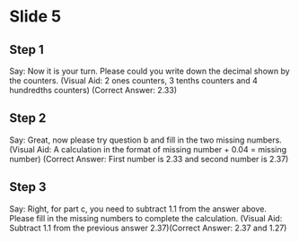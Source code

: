 # Slide 5

## Step 1

Say: Now it is your turn. Please could you write down the decimal shown by the counters. (Visual Aid: 2 ones counters, 3 tenths counters and 4 hundredths counters) (Correct Answer: 2.33)

## Step 2

Say: Great, now please try question b and fill in the two missing numbers. (Visual Aid: A calculation in the format of missing number + 0.04 = missing number) (Correct Answer: First number is 2.33 and second number is 2.37)

## Step 3

Say: Right, for part c, you need to subtract 1.1 from the answer above. Please fill in the missing numbers to complete the calculation. (Visual Aid: Subtract 1.1 from the previous answer 2.37)(Correct Answer: 2.37 and 1.27)
